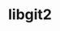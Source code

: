 ---
title: "libgit2"
layout: cache
categories: [package, develop-2023-06-11]
meta: {"versions": ["1.6.4"], "compilers": ["gcc@=11.1.0", "gcc@=11.3.0", "oneapi@=2023.1.0"], "oss": ["ubuntu20.04", "ubuntu22.04"], "platforms": ["linux"], "targets": ["ppc64le", "x86_64", "x86_64_v3"], "stacks": ["e4s", "e4s-oneapi", "e4s-power", "ml-linux-x86_64-cpu", "ml-linux-x86_64-cuda", "ml-linux-x86_64-rocm", "root"], "num_specs": 4, "num_specs_by_stack": {"e4s-power": 1, "root": 4, "ml-linux-x86_64-cuda": 1, "ml-linux-x86_64-rocm": 1, "ml-linux-x86_64-cpu": 1, "e4s-oneapi": 1, "e4s": 1}}
spec_details: [{"hash": "2zgbwrh2waqkoj4gldfxg7wwszcktnbs", "compiler": "gcc@=11.1.0", "versions": ["1.6.4"], "os": "ubuntu20.04", "platform": "linux", "target": "ppc64le", "variants": ["build_system=cmake", "build_type=Release", "~curl", "generator=make", "https=system", "~ipo", "+mmap", "+ssh"], "stacks": ["e4s-power", "root"], "size": "-", "tarball": "https://binaries.spack.io/develop-2023-06-11/build_cache/linux-ubuntu20.04-ppc64le/gcc-11.1.0/libgit2-1.6.4/linux-ubuntu20.04-ppc64le-gcc-11.1.0-libgit2-1.6.4-2zgbwrh2waqkoj4gldfxg7wwszcktnbs.spack"}, {"hash": "ge35mvlbin7posara7qe4y7g23ps23jf", "compiler": "gcc@=11.3.0", "versions": ["1.6.4"], "os": "ubuntu22.04", "platform": "linux", "target": "x86_64_v3", "variants": ["build_system=cmake", "build_type=Release", "~curl", "generator=make", "https=system", "~ipo", "+mmap", "+ssh"], "stacks": ["ml-linux-x86_64-cuda", "ml-linux-x86_64-rocm", "root", "ml-linux-x86_64-cpu"], "size": "-", "tarball": "https://binaries.spack.io/develop-2023-06-11/build_cache/linux-ubuntu22.04-x86_64_v3/gcc-11.3.0/libgit2-1.6.4/linux-ubuntu22.04-x86_64_v3-gcc-11.3.0-libgit2-1.6.4-ge35mvlbin7posara7qe4y7g23ps23jf.spack"}, {"hash": "qodcci5ch52pevcp3n7gcbfafzuhcuk3", "compiler": "oneapi@=2023.1.0", "versions": ["1.6.4"], "os": "ubuntu20.04", "platform": "linux", "target": "x86_64", "variants": ["build_system=cmake", "build_type=Release", "~curl", "generator=make", "https=system", "~ipo", "+mmap", "+ssh"], "stacks": ["root", "e4s-oneapi"], "size": "-", "tarball": "https://binaries.spack.io/develop-2023-06-11/build_cache/linux-ubuntu20.04-x86_64/oneapi-2023.1.0/libgit2-1.6.4/linux-ubuntu20.04-x86_64-oneapi-2023.1.0-libgit2-1.6.4-qodcci5ch52pevcp3n7gcbfafzuhcuk3.spack"}, {"hash": "jwoquut2fgwhivfbr22sxltsktwjhrog", "compiler": "gcc@=11.1.0", "versions": ["1.6.4"], "os": "ubuntu20.04", "platform": "linux", "target": "x86_64_v3", "variants": ["build_system=cmake", "build_type=Release", "~curl", "generator=make", "https=system", "~ipo", "+mmap", "+ssh"], "stacks": ["e4s", "root"], "size": "-", "tarball": "https://binaries.spack.io/develop-2023-06-11/build_cache/linux-ubuntu20.04-x86_64_v3/gcc-11.1.0/libgit2-1.6.4/linux-ubuntu20.04-x86_64_v3-gcc-11.1.0-libgit2-1.6.4-jwoquut2fgwhivfbr22sxltsktwjhrog.spack"}]
---